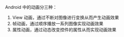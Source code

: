 Android 中的动画分三种：
1. View 动画，通过不断对图像进行变换从而产生动画效果
2. 帧动画，通过顺序播放一系列图像实现动画效果
3. 属性动画，通过动态改变控件的属性从而实现动画效果